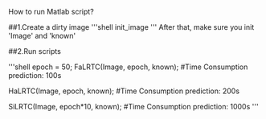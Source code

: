 How to run Matlab script?

##1.Create a dirty image
'''shell
init_image
'''
After that, make sure you init 'Image' and 'known'


##2.Run scripts


'''shell
epoch = 50;
FaLRTC(Image, epoch, known); 
#Time Consumption prediction: 100s

HaLRTC(Image, epoch, known);
#Time Consumption prediction: 200s

SiLRTC(Image, epoch*10, known);
#Time Consumption prediction: 1000s
'''